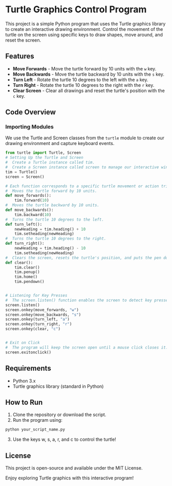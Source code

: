 # Turtle Graphics Control Program

This project is a simple Python program that uses the Turtle graphics library to create an interactive drawing environment. Control the movement of the turtle on the screen using specific keys to draw shapes, move around, and reset the screen.

## Features
- **Move Forwards** - Move the turtle forward by 10 units with the `w` key.
- **Move Backwards** - Move the turtle backward by 10 units with the `s` key.
- **Turn Left** - Rotate the turtle 10 degrees to the left with the `a` key.
- **Turn Right** - Rotate the turtle 10 degrees to the right with the `r` key.
- **Clear Screen** - Clear all drawings and reset the turtle's position with the `c` key.

## Code Overview

### Importing Modules
We use the Turtle and Screen classes from the `turtle` module to create our drawing environment and capture keyboard events.

```python
from turtle import Turtle, Screen
# Setting Up the Turtle and Screen
#  Create a Turtle instance called tim.
#  Create a Screen instance called screen to manage our interactive window.
tim = Turtle()
screen = Screen()

# Each function corresponds to a specific turtle movement or action triggered by key presses.
#  Moves the turtle forward by 10 units.
def move_forwards():
    tim.forward(10)
#  Moves the turtle backward by 10 units.
def move_backwards():
    tim.backward(10)
#  Turns the turtle 10 degrees to the left.
def turn_left():
    newHeading = tim.heading() + 10
    tim.setheading(newHeading)
#  Turns the turtle 10 degrees to the right.
def turn_right():
    newHeading = tim.heading() - 10
    tim.setheading(newHeading)
#  Clears the screen, resets the turtle's position, and puts the pen down.
def clear():
    tim.clear()
    tim.penup()
    tim.home()
    tim.pendown()


# Listening for Key Presses
#  The screen.listen() function enables the screen to detect key presses, and we use screen.onkey() to bind each key to its respective function.
screen.listen()
screen.onkey(move_forwards, "w")
screen.onkey(move_backwards, "s")
screen.onkey(turn_left, "a")
screen.onkey(turn_right, "r")
screen.onkey(clear, "c")


# Exit on Click
#  The program will keep the screen open until a mouse click closes it.
screen.exitonclick()
```

## Requirements
- Python 3.x
- Turtle graphics library (standard in Python)

## How to Run
1. Clone the repository or download the script.
2. Run the program using:
```bash
python your_script_name.py
```
3. Use the keys w, s, a, r, and c to control the turtle!

## License
This project is open-source and available under the MIT License.



Enjoy exploring Turtle graphics with this interactive program!

